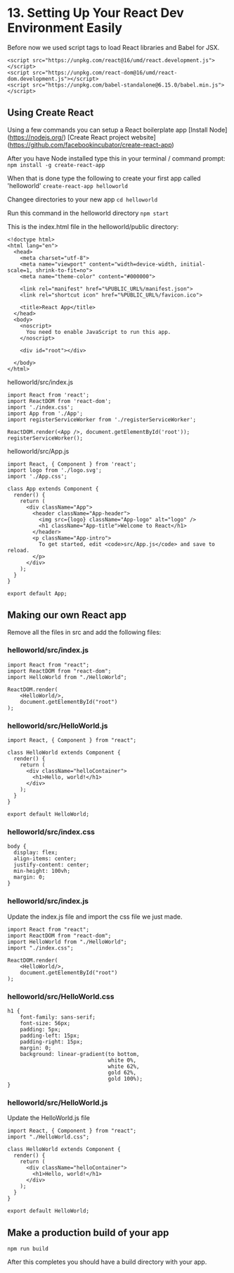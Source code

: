 # 13. Setting Up Your React Dev Environment Easily

Before now we used script tags to load React libraries and Babel for JSX.

```
<script src="https://unpkg.com/react@16/umd/react.development.js"></script>
<script src="https://unpkg.com/react-dom@16/umd/react-dom.development.js"></script>
<script src="https://unpkg.com/babel-standalone@6.15.0/babel.min.js"></script>
```

## Using Create React

Using a few commands you can setup a React boilerplate app
[Install Node] (https://nodejs.org/)
[Create React project website] (https://github.com/facebookincubator/create-react-app) 

After you have Node installed type this in your terminal / command prompt:
`npm install -g create-react-app`

When that is done type the following to create your first app called 'helloworld'
`create-react-app helloworld`

Changee directories to your new app
`cd helloworld`

Run this command in the helloworld directory
`npm start`

This is the index.html file in the helloworld/public directory:
```
<!doctype html>
<html lang="en">
  <head>
    <meta charset="utf-8">
    <meta name="viewport" content="width=device-width, initial-scale=1, shrink-to-fit=no">
    <meta name="theme-color" content="#000000">

    <link rel="manifest" href="%PUBLIC_URL%/manifest.json">
    <link rel="shortcut icon" href="%PUBLIC_URL%/favicon.ico">

    <title>React App</title>
  </head>
  <body>
    <noscript>
      You need to enable JavaScript to run this app.
    </noscript>

    <div id="root"></div>

  </body>
</html>
```

helloworld/src/index.js 
```
import React from 'react';
import ReactDOM from 'react-dom';
import './index.css';
import App from './App';
import registerServiceWorker from './registerServiceWorker';

ReactDOM.render(<App />, document.getElementById('root'));
registerServiceWorker();
```

helloworld/src/App.js
```
import React, { Component } from 'react';
import logo from './logo.svg';
import './App.css';

class App extends Component {
  render() {
    return (
      <div className="App">
        <header className="App-header">
          <img src={logo} className="App-logo" alt="logo" />
          <h1 className="App-title">Welcome to React</h1>
        </header>
        <p className="App-intro">
          To get started, edit <code>src/App.js</code> and save to reload.
        </p>
      </div>
    );
  }
}

export default App;
```

## Making our own React app

Remove all the files in src and add the following files:

### helloworld/src/index.js
```
import React from "react";
import ReactDOM from "react-dom";
import HelloWorld from "./HelloWorld";

ReactDOM.render(
    <HelloWorld/>,
    document.getElementById("root")
);
```

### helloworld/src/HelloWorld.js
```
import React, { Component } from "react";

class HelloWorld extends Component {
  render() {
    return (
      <div className="helloContainer">
        <h1>Hello, world!</h1>
      </div>
    );
  }
}

export default HelloWorld;
```

### helloworld/src/index.css
```
body {
  display: flex;
  align-items: center;
  justify-content: center;
  min-height: 100vh;
  margin: 0;
}
```

### helloworld/src/index.js
Update the index.js file and import the css file we just made.

```
import React from "react";
import ReactDOM from "react-dom";
import HelloWorld from "./HelloWorld";
import "./index.css";

ReactDOM.render(
    <HelloWorld/>,
    document.getElementById("root")
);
```

### helloworld/src/HelloWorld.css
```
h1 {
    font-family: sans-serif;
    font-size: 56px;
    padding: 5px;
    padding-left: 15px;
    padding-right: 15px;
    margin: 0;
    background: linear-gradient(to bottom,
                                white 0%,
                                white 62%,
                                gold 62%,
                                gold 100%);
}
```

### helloworld/src/HelloWorld.js
Update the HelloWorld.js file
```
import React, { Component } from "react";
import "./HelloWorld.css";

class HelloWorld extends Component {
  render() {
    return (
      <div className="helloContainer">
        <h1>Hello, world!</h1>
      </div>
    );
  }
}

export default HelloWorld;
```

## Make a production build of your app

`npm run build`

After this completes you should have a build directory with your app.

